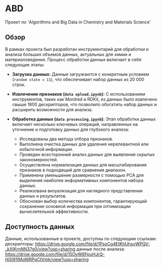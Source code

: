 # ABD

Проект по 'Algorithms and Big Data in Chemistry and Materials Science'


## Обзор
В рамках проекта был разработан инструментарий для обработки и анализа больших объемов данных, актуальных для химии и материаловедения. Процесс обработки данных включает в себя следующие этапы:

- **Загрузка данных:** Данные загружаются с конкретным условием (`random state = 11`), что обеспечивает набор данных из 20 000 строк. 

- **Извлечение признаков (`data upload.ipynb`):** С использованием инструментов, таких как Mordred и RDKit, из данных было извлечено свыше 1800 дескрипторов, что позволило обогатить набор данных и расширить возможности для анализа. 

- **Обработка данных (`data processing.ipynb`):** Этап обработки данных включает несколько ключевых операций, направленных на уточнение и подготовку данных для глубокого анализа:
  - Исследованы два метода отбора признаков.
  - Выполнена очистка данных для удаления нерелевантной или избыточной информации.
  - Проведен всесторонний анализ данных для выявления скрытых закономерностей.
  - Осуществлена нормализация данных для масштабирования признаков в подходящий для сравнения диапазон.
  - Применена уменьшение размерности с помощью PCA для выделения наиболее информативных компонентов набора данных.
  - Реализована визуализация для наглядного представления данных и результатов.
  - Обоснован выбор количества компонентов, гарантирующий сохранение основной информации при оптимизации вычислительной эффективности.

## Доступность данных
Данные, использованные в проекте, доступны по следующим ссылкам:
дескрипторы: https://drive.google.com/file/d/1PsoCg4EtKhUhsvWPQV-_kXIKrnNN37g0/view?usp=sharing
данные после анализа: https://drive.google.com/file/d/15OyW6FpuHJrQ-Hi5l91lMoNlRPqCtVmk/view?usp=sharing
